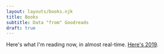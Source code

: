 ```yaml
---
layout: layouts/books.njk
title: Books
subtitle: Data "from" Goodreads
draft: true
---
```


Here's what I'm reading now, in almost real-time. [Here's 2019](https://veil-look.glitch.me/posts/2019-books).